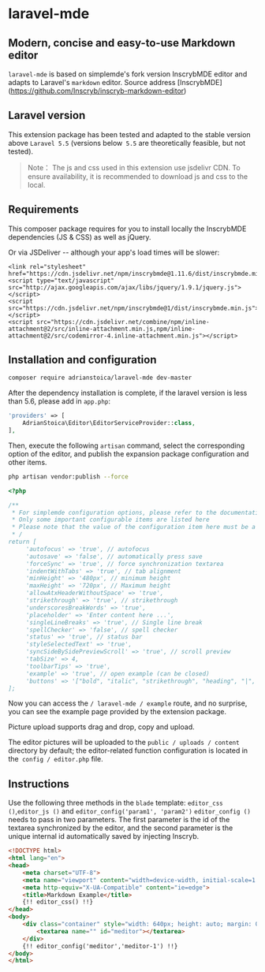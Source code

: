 # laravel-mde

## Modern, concise and easy-to-use Markdown editor

`laravel-mde` is based on simplemde's fork version InscrybMDE editor and adapts to Laravel's `markdown` editor. Source address [InscrybMDE] (https://github.com/Inscryb/inscryb-markdown-editor)

## Laravel version

This extension package has been tested and adapted to the stable version above `Laravel 5.5` (versions below` 5.5` are theoretically feasible, but not tested).
> Note：
> The js and css used in this extension use jsdelivr CDN. To ensure availability, it is recommended to download js and css to the local.

## Requirements
This composer package requires for you to install locally the InscrybMDE dependencies (JS & CSS) as well as jQuery.

Or via JSDeliver -- although your app's load times will be slower:

```
<link rel="stylesheet" href="https://cdn.jsdelivr.net/npm/inscrybmde@1.11.6/dist/inscrybmde.min.css">
<script type="text/javascript" src="http://ajax.googleapis.com/ajax/libs/jquery/1.9.1/jquery.js"></script>
<script src="https://cdn.jsdelivr.net/npm/inscrybmde@1/dist/inscrybmde.min.js"></script>
<script src="https://cdn.jsdelivr.net/combine/npm/inline-attachment@2/src/inline-attachment.min.js,npm/inline-attachment@2/src/codemirror-4.inline-attachment.min.js"></script>
```

## Installation and configuration

```bash
composer require adrianstoica/laravel-mde dev-master
```
After the dependency installation is complete, if the laravel version is less than 5.6, please add in `app.php`:

```php
'providers' => [
    AdrianStoica\Editor\EditorServiceProvider::class,
],
```

Then, execute the following `artisan` command, select the corresponding option of the editor, and publish the expansion package configuration and other items.
```bash
php artisan vendor:publish --force
```

```php
<?php

/**
 * For simplemde configuration options, please refer to the documentation: https://github.com/Inscryb/inscryb-markdown-editor for specific settings
 * Only some important configurable items are listed here
 * Please note that the value of the configuration item here must be a string `true` or` false`
 * /
return [
     'autofocus' => 'true', // autofocus
     'autosave' => 'false', // automatically press save
     'forceSync' => 'true', // force synchronization textarea
     'indentWithTabs' => 'true', // tab alignment
     'minHeight' => '480px', // minimum height
     'maxHeight' => '720px', // Maximum height
     'allowAtxHeaderWithoutSpace' => 'true',
     'strikethrough' => 'true', // strikethrough
     'underscoresBreakWords' => 'true',
     'placeholder' => 'Enter content here ...',
     'singleLineBreaks' => 'true', // Single line break
     'spellChecker' => 'false', // spell checker
     'status' => 'true', // status bar
     'styleSelectedText' => 'true',
     'syncSideBySidePreviewScroll' => 'true', // scroll preview
     'tabSize' => 4,
     'toolbarTips' => 'true',
     'example' => 'true', // open example (can be closed)
     'buttons' => '["bold", "italic", "strikethrough", "heading", "|", "quote", "code", "table", "horizontal-rule", "unordered-list", "ordered-list", "|","link", "|", "side-by-side", "fullscreen", "|"]'
];
```

Now you can access the `/ laravel-mde / example` route, and no surprise, you can see the example page provided by the extension package.

Picture upload supports drag and drop, copy and upload.

The editor pictures will be uploaded to the `public / uploads / content` directory by default; the editor-related function configuration is located in the` config / editor.php` file.

## Instructions

Use the following three methods in the `blade` template: `editor_css ()`,`editor_js ()` and `editor_config('param1', 'param2')`
`editor_config ()` needs to pass in two parameters. The first parameter is the id of the textarea synchronized by the editor, and the second parameter is the unique internal id automatically saved by injecting Inscryb.

```html
<!DOCTYPE html>
<html lang="en">
<head>
    <meta charset="UTF-8">
    <meta name="viewport" content="width=device-width, initial-scale=1.0">
    <meta http-equiv="X-UA-Compatible" content="ie=edge">
    <title>Markdown Example</title>
    {!! editor_css() !!}
</head>
<body>
    <div class="container" style="width: 640px; height: auto; margin: 0 auto;">
        <textarea name="" id="meditor"></textarea>
    </div>
    {!! editor_config('meditor','meditor-1') !!}
</body>
</html>
```